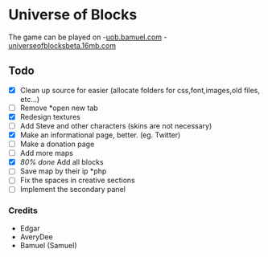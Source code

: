 #  **Universe of Blocks**
  The game can be played on
  -[uob.bamuel.com](http://uob.bamuel.com/index.html)
  -[universeofblocksbeta.16mb.com](http://universeofblocksbeta.16mb.com/)
## Todo
- [x] Clean up source for easier (allocate folders for css,font,images,old files, etc...)
- [ ] Remove *open new tab 
- [x] Redesign textures
- [ ] Add Steve and other characters (skins are not necessary)
- [x] Make an informational page, better. (eg. Twitter)
- [ ] Make a donation page
- [ ] Add more maps
- [x] *80% done* Add all blocks
- [ ] Save map by their ip *php
- [ ] Fix the spaces in creative sections
- [ ] Implement the secondary panel

### Credits 
- Edgar
- AveryDee
- Bamuel (Samuel)
